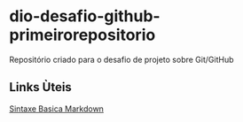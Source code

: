 # dio-desafio-github-primeirorepositorio
Repositório criado para o desafio de projeto sobre Git/GitHub

## Links Ùteis
[Sintaxe Basica Markdown](https://github.com/Gabrielhyz/dio-desafio-github-primeirorepositorio)
